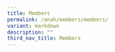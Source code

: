 ```yaml
---
title: Members
permalink: /anah/members/members/
variant: markdown
description: ""
third_nav_title: Members
---
```

